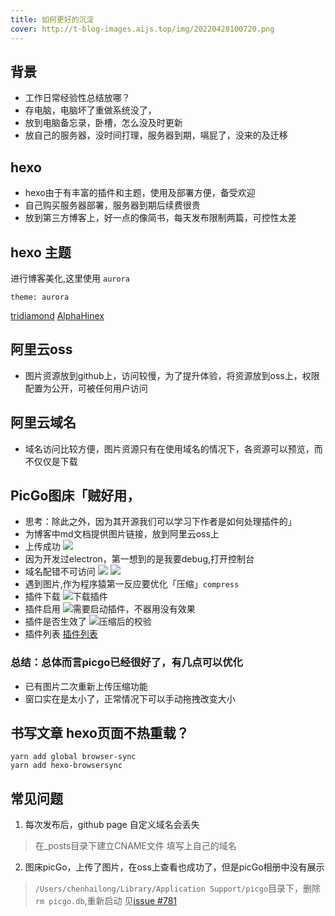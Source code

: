 ```yaml
---
title: 如何更好的沉淀
cover: http://t-blog-images.aijs.top/img/20220428100720.png
---
```


## 背景

- 工作日常经验性总结放哪？
- 存电脑，电脑坏了重做系统没了，
- 放到电脑备忘录，卧槽，怎么没及时更新
- 放自己的服务器，没时间打理，服务器到期，嗝屁了，没来的及迁移

## hexo
- hexo由于有丰富的插件和主题，使用及部署方便，备受欢迎
- 自己购买服务器部署，服务器到期后续费很贵
- 放到第三方博客上，好一点的像简书，每天发布限制两篇，可控性太差

## hexo 主题
进行博客美化,这里使用 `aurora`
```
theme: aurora
```
[tridiamond](https://tridiamond.tech/)
[AlphaHinex](https://github.com/AlphaHinex/AlphaHinex.github.io)

## 阿里云oss
- 图片资源放到github上，访问较慢，为了提升体验，将资源放到oss上，权限配置为公开，可被任何用户访问

## 阿里云域名
- 域名访问比较方便，图片资源只有在使用域名的情况下，各资源可以预览，而不仅仅是下载

## PicGo图床「贼好用，
- 思考：除此之外，因为其开源我们可以学习下作者是如何处理插件的」
- 为博客中md文档提供图片链接，放到阿里云oss上
- 上传成功
![](http://t-blog-images.aijs.top/img/20220428101247.png)
- 因为开发过electron，第一想到的是我要debug,打开控制台
- 域名配错不可访问
![](http://t-blog-images.aijs.top/img/20220428104003.png)
![](http://t-blog-images.aijs.top/img/20220428104024.png)
- 遇到图片,作为程序猿第一反应要优化「压缩」`compress`
 - 插件下载
![下载插件](http://t-blog-images.aijs.top/img/20220428104511.png)
 - 插件启用
![需要启动插件，不器用没有效果](http://t-blog-images.aijs.top/img/20220428104919.png)
 - 插件是否生效了
![压缩后的校验](http://t-blog-images.aijs.top/img/20220428105126.png)
- 插件列表
[插件列表](https://github.com/PicGo/Awesome-PicGo)
### 总结：总体而言picgo已经很好了，有几点可以优化
 - 已有图片二次重新上传压缩功能
 - 窗口实在是太小了，正常情况下可以手动拖拽改变大小
## 书写文章 hexo页面不热重载？

```
yarn add global browser-sync
yarn add hexo-browsersync
```

## 常见问题
1. 每次发布后，github page 自定义域名会丢失
>在_posts目录下建立CNAME文件 填写上自己的域名
2. 图床picGo，上传了图片，在oss上查看也成功了，但是picGo相册中没有展示
> `/Users/chenhailong/Library/Application Support/picgo`目录下，删除 `rm picgo.db`,重新启动
见[issue #781](https://github.com/Molunerfinn/PicGo/issues/781)